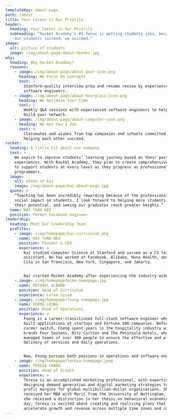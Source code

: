 ```yaml
---
templateKey: about-page
path: /about
title: Your Career is Our Priority
header:
  heading: Your Career is Our Priority
  subheading: "Rocket Academy’s #1 focus is getting students jobs, because when
    our students succeed, we succeed."
image:
  alt: picture of students
  image: /img/about-page/about-header.jpg
why:
  heading: Why Rocket Academy?
  reasons:
    - image: /img/about-page/about-gear-icon.png
      heading: We Focus On Concepts
      text: >
        Stanford-quality interview prep and resume review by experienced
        software engineers.
    - image: /img/about-page/about-hourglass-icon.png
      heading: We Optimise Your Time
      text: >
        Weekly Q&A sessions with experienced software engineers to help you
        build your network.
    - image: /img/about-page/about-computer-icon.png
      heading: We Get You a Job
      text: >
        Classmates and alumni from top companies and schools committed to
        helping each other succeed.
rocket:
  heading: A little bit about our company
  text: >
    We aspire to improve students’ learning journey based on their past
    experiences. With Rocket Academy, they plan to create comprehensive courses
    to support students at every level as they progress as professional
    programmers.
  image:
    alt: photo of kai
    image: /img/about-page/kai-about-page.jpg
  quote: >
    “Teaching has been incredibly rewarding because of the professional and
    social impact on students. I look forward to helping more students achieve
    their potential, and seeing our graduates reach greater heights.”
  name: KAI YUAN NEO
  position: Former Facebook engineer
leadership:
  heading: Meet Our Leadership Team
  profiles:
    - image: /img/homepage/kai-curriculum.png
      name: KAI YUAN NEO
      position: Founder & CEO
      experience: >
        Kai studied Computer Science at Stanford and served as a CS teaching
        assistant. He has worked at Facebook, Alibaba, Nuna Health, and Dana
        Cita in San Francisco, New York, Singapore, and Jakarta.


        Kai started Rocket Academy after experiencing the industry-wide shortage of good software engineers. RA’s 6-month Bootcamp is a middle ground between long and expensive university courses and short and insufficient 12-week software engineering bootcamps.
    - image: /img/homepage/mike-homepage.jpg
      name: MICHAEL ALBANO
      position: Head of Curriculum
      experience: Lorem ipsum
    - image: /img/homepage/foong-homepage.jpg
      name: FOONG LEUNG
      position: Head of Operations
      experience: >
        Foong is a career-transitioned full-stack software engineer who has
        built applications at startups and Fortune 500 companies. Before his
        career switch, Foong spent years in the hospitality industry with luxury
        brands Four Seasons, Ritz Carlton and The Peninsula Hotels, where he
        managed teams of over 300 people to ensure the effective and efficient
        delivery of services and daily operations.


        Now, Foong pursues both passions in operations and software engineering at Rocket Academy. He keeps operations running smoothly for the delivery of quality education and helps others pursue their goals in software engineering.
    - image: /img/homepage/teresa-homepage.jpeg
      name: TERESA CHANG
      position: Head of Growth
      experience: >
        Teresa is an accomplished marketing professional, with expertise in
        designing demand generation and digital marketing strategies to increase
        profit margins for global multibillion-dollar organisations. She
        received her MBA with Merit from the University of Nottingham, for which
        she received a distinction in her thesis on behavioral economics. Every
        day, Teresa is excited about creating and realising plans that
        accelerate growth and revenue across multiple time zones and cultures.
---
```

